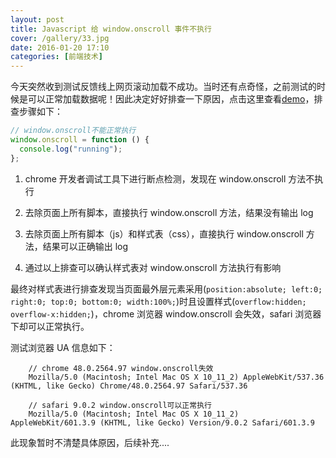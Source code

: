 ```yaml
---
layout: post
title: Javascript 给 window.onscroll 事件不执行
cover: /gallery/33.jpg
date: 2016-01-20 17:10
categories: [前端技术]
---
```


今天突然收到测试反馈线上网页滚动加载不成功。当时还有点奇怪，之前测试的时候是可以正常加载数据呢！因此决定好好排查一下原因，点击这里查看[demo](/demo/window-onscroll-nothing-to-run.html)，排查步骤如下：

```javascript
// window.onscroll不能正常执行
window.onscroll = function () {
  console.log("running");
};
```

<!--more-->

1. chrome 开发者调试工具下进行断点检测，发现在 window.onscroll 方法不执行

2. 去除页面上所有脚本，直接执行 window.onscroll 方法，结果没有输出 log

3. 去除页面上所有脚本（js）和样式表（css），直接执行 window.onscroll 方法，结果可以正确输出 log

4. 通过以上排查可以确认样式表对 window.onscroll 方法执行有影响

最终对样式表进行排查发现当页面最外层元素采用(`position:absolute; left:0; right:0; top:0; bottom:0; width:100%;`)时且设置样式(`overflow:hidden; overflow-x:hidden;`)，chrome 浏览器 window.onscroll 会失效，safari 浏览器下却可以正常执行。

测试浏览器 UA 信息如下：

```text
    // chrome 48.0.2564.97 window.onscroll失效
    Mozilla/5.0 (Macintosh; Intel Mac OS X 10_11_2) AppleWebKit/537.36 (KHTML, like Gecko) Chrome/48.0.2564.97 Safari/537.36

    // safari 9.0.2 window.onscroll可以正常执行
    Mozilla/5.0 (Macintosh; Intel Mac OS X 10_11_2) AppleWebKit/601.3.9 (KHTML, like Gecko) Version/9.0.2 Safari/601.3.9
```

此现象暂时不清楚具体原因，后续补充....
